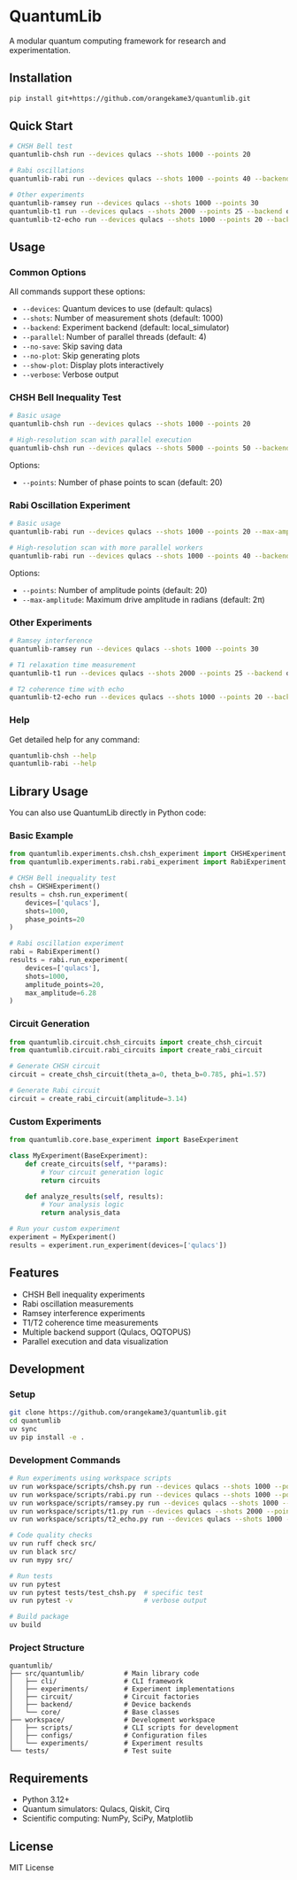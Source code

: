 # QuantumLib

A modular quantum computing framework for research and experimentation.

## Installation

```bash
pip install git+https://github.com/orangekame3/quantumlib.git
```

## Quick Start

```bash
# CHSH Bell test
quantumlib-chsh run --devices qulacs --shots 1000 --points 20

# Rabi oscillations  
quantumlib-rabi run --devices qulacs --shots 1000 --points 40 --backend oqtopus --parallel 20

# Other experiments
quantumlib-ramsey run --devices qulacs --shots 1000 --points 30
quantumlib-t1 run --devices qulacs --shots 2000 --points 25 --backend oqtopus --parallel 8
quantumlib-t2-echo run --devices qulacs --shots 1000 --points 20 --backend oqtopus
```

## Usage

### Common Options

All commands support these options:

- `--devices`: Quantum devices to use (default: qulacs)
- `--shots`: Number of measurement shots (default: 1000)
- `--backend`: Experiment backend (default: local_simulator)
- `--parallel`: Number of parallel threads (default: 4)
- `--no-save`: Skip saving data
- `--no-plot`: Skip generating plots
- `--show-plot`: Display plots interactively
- `--verbose`: Verbose output

### CHSH Bell Inequality Test

```bash
# Basic usage
quantumlib-chsh run --devices qulacs --shots 1000 --points 20

# High-resolution scan with parallel execution
quantumlib-chsh run --devices qulacs --shots 5000 --points 50 --backend oqtopus --parallel 10
```

Options:
- `--points`: Number of phase points to scan (default: 20)

### Rabi Oscillation Experiment

```bash
# Basic usage
quantumlib-rabi run --devices qulacs --shots 1000 --points 20 --max-amplitude 6.28

# High-resolution scan with more parallel workers
quantumlib-rabi run --devices qulacs --shots 1000 --points 40 --backend oqtopus --parallel 20
```

Options:
- `--points`: Number of amplitude points (default: 20)
- `--max-amplitude`: Maximum drive amplitude in radians (default: 2π)

### Other Experiments

```bash
# Ramsey interference
quantumlib-ramsey run --devices qulacs --shots 1000 --points 30

# T1 relaxation time measurement
quantumlib-t1 run --devices qulacs --shots 2000 --points 25 --backend oqtopus --parallel 8

# T2 coherence time with echo
quantumlib-t2-echo run --devices qulacs --shots 1000 --points 20 --backend oqtopus
```

### Help

Get detailed help for any command:

```bash
quantumlib-chsh --help
quantumlib-rabi --help
```

## Library Usage

You can also use QuantumLib directly in Python code:

### Basic Example

```python
from quantumlib.experiments.chsh.chsh_experiment import CHSHExperiment
from quantumlib.experiments.rabi.rabi_experiment import RabiExperiment

# CHSH Bell inequality test
chsh = CHSHExperiment()
results = chsh.run_experiment(
    devices=['qulacs'],
    shots=1000,
    phase_points=20
)

# Rabi oscillation experiment
rabi = RabiExperiment()
results = rabi.run_experiment(
    devices=['qulacs'],
    shots=1000,
    amplitude_points=20,
    max_amplitude=6.28
)
```

### Circuit Generation

```python
from quantumlib.circuit.chsh_circuits import create_chsh_circuit
from quantumlib.circuit.rabi_circuits import create_rabi_circuit

# Generate CHSH circuit
circuit = create_chsh_circuit(theta_a=0, theta_b=0.785, phi=1.57)

# Generate Rabi circuit
circuit = create_rabi_circuit(amplitude=3.14)
```

### Custom Experiments

```python
from quantumlib.core.base_experiment import BaseExperiment

class MyExperiment(BaseExperiment):
    def create_circuits(self, **params):
        # Your circuit generation logic
        return circuits

    def analyze_results(self, results):
        # Your analysis logic
        return analysis_data

# Run your custom experiment
experiment = MyExperiment()
results = experiment.run_experiment(devices=['qulacs'])
```

## Features

- CHSH Bell inequality experiments
- Rabi oscillation measurements
- Ramsey interference experiments
- T1/T2 coherence time measurements
- Multiple backend support (Qulacs, OQTOPUS)
- Parallel execution and data visualization

## Development

### Setup

```bash
git clone https://github.com/orangekame3/quantumlib.git
cd quantumlib
uv sync
uv pip install -e .
```

### Development Commands

```bash
# Run experiments using workspace scripts
uv run workspace/scripts/chsh.py run --devices qulacs --shots 1000 --points 20
uv run workspace/scripts/rabi.py run --devices qulacs --shots 1000 --points 40 --backend oqtopus --parallel 20
uv run workspace/scripts/ramsey.py run --devices qulacs --shots 1000 --points 30
uv run workspace/scripts/t1.py run --devices qulacs --shots 2000 --points 25 --backend oqtopus --parallel 8
uv run workspace/scripts/t2_echo.py run --devices qulacs --shots 1000 --points 20

# Code quality checks
uv run ruff check src/
uv run black src/
uv run mypy src/

# Run tests
uv run pytest
uv run pytest tests/test_chsh.py  # specific test
uv run pytest -v                  # verbose output

# Build package
uv build
```

### Project Structure

```
quantumlib/
├── src/quantumlib/          # Main library code
│   ├── cli/                 # CLI framework
│   ├── experiments/         # Experiment implementations
│   ├── circuit/             # Circuit factories
│   ├── backend/             # Device backends
│   └── core/                # Base classes
├── workspace/               # Development workspace
│   ├── scripts/             # CLI scripts for development
│   ├── configs/             # Configuration files
│   └── experiments/         # Experiment results
└── tests/                   # Test suite
```

## Requirements

- Python 3.12+
- Quantum simulators: Qulacs, Qiskit, Cirq
- Scientific computing: NumPy, SciPy, Matplotlib

## License

MIT License
